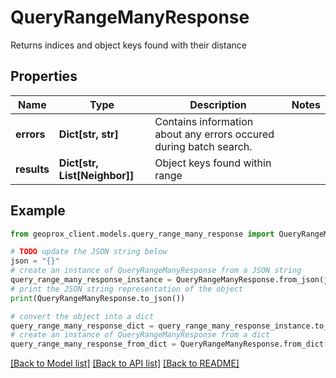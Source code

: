# QueryRangeManyResponse

Returns indices and object keys found with their distance

## Properties

Name | Type | Description | Notes
------------ | ------------- | ------------- | -------------
**errors** | **Dict[str, str]** | Contains information about any errors occured during batch search. | 
**results** | **Dict[str, List[Neighbor]]** | Object keys found within range | 

## Example

```python
from geoprox_client.models.query_range_many_response import QueryRangeManyResponse

# TODO update the JSON string below
json = "{}"
# create an instance of QueryRangeManyResponse from a JSON string
query_range_many_response_instance = QueryRangeManyResponse.from_json(json)
# print the JSON string representation of the object
print(QueryRangeManyResponse.to_json())

# convert the object into a dict
query_range_many_response_dict = query_range_many_response_instance.to_dict()
# create an instance of QueryRangeManyResponse from a dict
query_range_many_response_from_dict = QueryRangeManyResponse.from_dict(query_range_many_response_dict)
```
[[Back to Model list]](../README.md#documentation-for-models) [[Back to API list]](../README.md#documentation-for-api-endpoints) [[Back to README]](../README.md)


